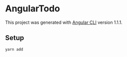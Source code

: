 # AngularTodo

This project was generated with [Angular CLI](https://github.com/angular/angular-cli) version 1.1.1.

## Setup
```yarn add```
